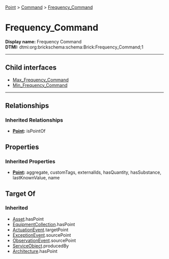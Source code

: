 [Point](../../Point.md) > [Command](../Command.md) > [Frequency_Command](#)
# Frequency_Command

**Display name:** Frequency Command<br />
**DTMI:** dtmi:org:brickschema:schema:Brick:Frequency_Command;1

---


## Child interfaces
* [Max_Frequency_Command](Max_Frequency_Command.md)
* [Min_Frequency_Command](Min_Frequency_Command.md)

---
## Relationships
### Inherited Relationships
* **[Point](../../Point.md):** isPointOf
## Properties
### Inherited Properties
* **[Point](../../Point.md):** aggregate, customTags, externalIds, hasQuantity, hasSubstance, lastKnownValue, name
## Target Of
### Inherited
* [Asset](../../../Asset/Asset.md).hasPoint
* [EquipmentCollection](../../../Collection/AssetCollection/EquipmentCollection/EquipmentCollection.md).hasPoint
* [ActuationEvent](../../../Event/PointEvent/ActuationEvent.md).targetPoint
* [ExceptionEvent](../../../Event/PointEvent/ExceptionEvent.md).sourcePoint
* [ObservationEvent](../../../Event/PointEvent/ObservationEvent.md).sourcePoint
* [ServiceObject](../../../Information/ServiceObject/ServiceObject.md).producedBy
* [Architecture](../../../Space/Architecture/Architecture.md).hasPoint
